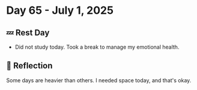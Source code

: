 # Day 65 - July 1, 2025

## 💤 Rest Day
- Did not study today. Took a break to manage my emotional health.

## 💬 Reflection
Some days are heavier than others. I needed space today, and that's okay.
